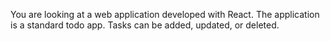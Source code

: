 You are looking at a web application developed with React. The application is a standard todo app. Tasks can be added, updated, or deleted.

